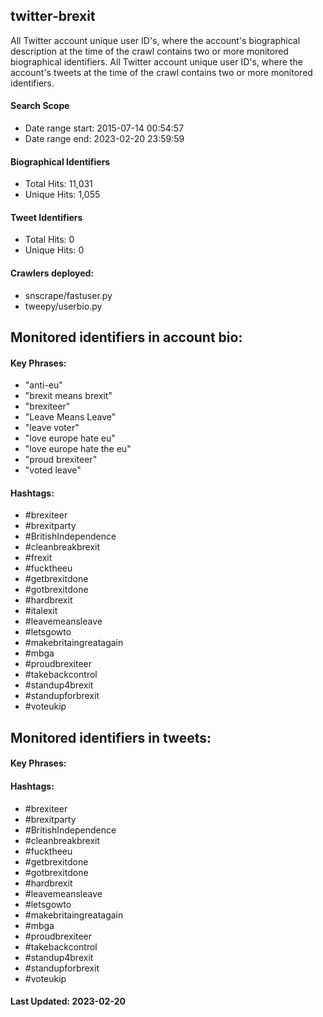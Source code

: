 ## twitter-brexit

All Twitter account unique user ID's, where the account's biographical description at the time of the crawl contains two or more monitored biographical 
identifiers. All Twitter account unique user ID's, where the account's tweets at the time of the crawl contains two or more monitored identifiers.

#### Search Scope
* Date range start: 2015-07-14 00:54:57
* Date range end: 2023-02-20 23:59:59

#### Biographical Identifiers
* Total Hits: 11,031
* Unique Hits: 1,055

#### Tweet Identifiers
* Total Hits: 0
* Unique Hits: 0

#### Crawlers deployed: 
* snscrape/fastuser.py 
* tweepy/userbio.py

## Monitored identifiers in account bio:

#### Key Phrases:
* "anti-eu"
* "brexit means brexit"
* "brexiteer"
* "Leave Means Leave"
* "leave voter"
* "love europe hate eu"
* "love europe hate the eu"
* "proud brexiteer"
* "voted leave"

#### Hashtags:
* #brexiteer
* #brexitparty
* #BritishIndependence 
* #cleanbreakbrexit
* #frexit
* #fucktheeu
* #getbrexitdone
* #gotbrexitdone
* #hardbrexit
* #italexit
* #leavemeansleave
* #letsgowto
* #makebritaingreatagain
* #mbga
* #proudbrexiteer
* #takebackcontrol
* #standup4brexit
* #standupforbrexit
* #voteukip

## Monitored identifiers in tweets:

#### Key Phrases:

#### Hashtags:
* #brexiteer
* #brexitparty
* #BritishIndependence 
* #cleanbreakbrexit
* #fucktheeu
* #getbrexitdone
* #gotbrexitdone
* #hardbrexit
* #leavemeansleave
* #letsgowto
* #makebritaingreatagain
* #mbga
* #proudbrexiteer
* #takebackcontrol
* #standup4brexit
* #standupforbrexit
* #voteukip

#### Last Updated: 2023-02-20
